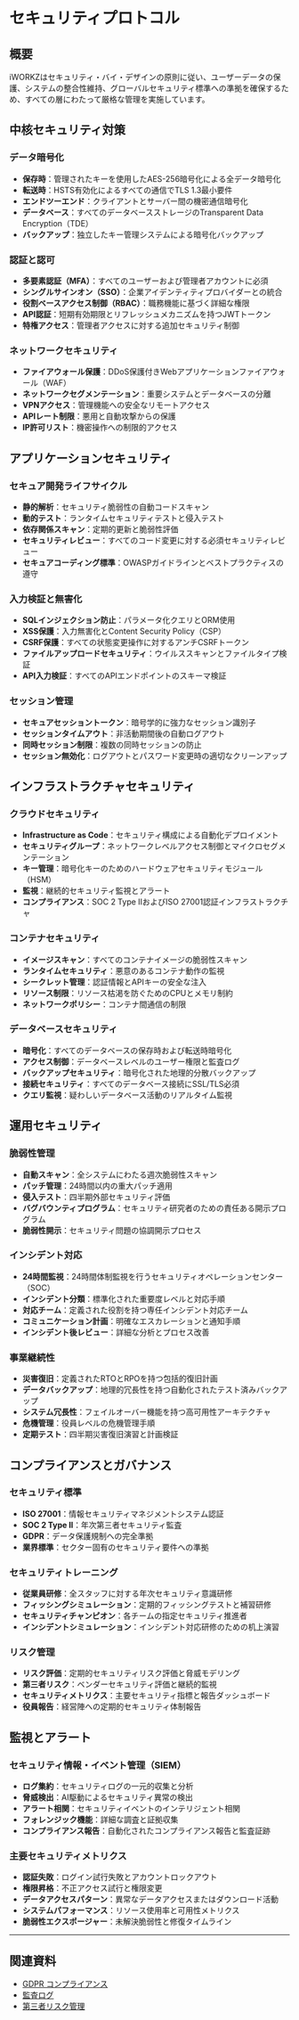# セキュリティプロトコル

## 概要
iWORKZはセキュリティ・バイ・デザインの原則に従い、ユーザーデータの保護、システムの整合性維持、グローバルセキュリティ標準への準拠を確保するため、すべての層にわたって厳格な管理を実施しています。

## 中核セキュリティ対策

### データ暗号化
- **保存時**：管理されたキーを使用したAES-256暗号化による全データ暗号化
- **転送時**：HSTS有効化によるすべての通信でTLS 1.3最小要件
- **エンドツーエンド**：クライアントとサーバー間の機密通信暗号化
- **データベース**：すべてのデータベースストレージのTransparent Data Encryption（TDE）
- **バックアップ**：独立したキー管理システムによる暗号化バックアップ

### 認証と認可
- **多要素認証（MFA）**：すべてのユーザーおよび管理者アカウントに必須
- **シングルサインオン（SSO）**：企業アイデンティティプロバイダーとの統合
- **役割ベースアクセス制御（RBAC）**：職務機能に基づく詳細な権限
- **API認証**：短期有効期限とリフレッシュメカニズムを持つJWTトークン
- **特権アクセス**：管理者アクセスに対する追加セキュリティ制御

### ネットワークセキュリティ
- **ファイアウォール保護**：DDoS保護付きWebアプリケーションファイアウォール（WAF）
- **ネットワークセグメンテーション**：重要システムとデータベースの分離
- **VPNアクセス**：管理機能への安全なリモートアクセス
- **APIレート制限**：悪用と自動攻撃からの保護
- **IP許可リスト**：機密操作への制限的アクセス

## アプリケーションセキュリティ

### セキュア開発ライフサイクル
- **静的解析**：セキュリティ脆弱性の自動コードスキャン
- **動的テスト**：ランタイムセキュリティテストと侵入テスト
- **依存関係スキャン**：定期的更新と脆弱性評価
- **セキュリティレビュー**：すべてのコード変更に対する必須セキュリティレビュー
- **セキュアコーディング標準**：OWASPガイドラインとベストプラクティスの遵守

### 入力検証と無害化
- **SQLインジェクション防止**：パラメータ化クエリとORM使用
- **XSS保護**：入力無害化とContent Security Policy（CSP）
- **CSRF保護**：すべての状態変更操作に対するアンチCSRFトークン
- **ファイルアップロードセキュリティ**：ウイルススキャンとファイルタイプ検証
- **API入力検証**：すべてのAPIエンドポイントのスキーマ検証

### セッション管理
- **セキュアセッショントークン**：暗号学的に強力なセッション識別子
- **セッションタイムアウト**：非活動期間後の自動ログアウト
- **同時セッション制限**：複数の同時セッションの防止
- **セッション無効化**：ログアウトとパスワード変更時の適切なクリーンアップ

## インフラストラクチャセキュリティ

### クラウドセキュリティ
- **Infrastructure as Code**：セキュリティ構成による自動化デプロイメント
- **セキュリティグループ**：ネットワークレベルアクセス制御とマイクロセグメンテーション
- **キー管理**：暗号化キーのためのハードウェアセキュリティモジュール（HSM）
- **監視**：継続的セキュリティ監視とアラート
- **コンプライアンス**：SOC 2 Type IIおよびISO 27001認証インフラストラクチャ

### コンテナセキュリティ
- **イメージスキャン**：すべてのコンテナイメージの脆弱性スキャン
- **ランタイムセキュリティ**：悪意のあるコンテナ動作の監視
- **シークレット管理**：認証情報とAPIキーの安全な注入
- **リソース制限**：リソース枯渇を防ぐためのCPUとメモリ制約
- **ネットワークポリシー**：コンテナ間通信の制限

### データベースセキュリティ
- **暗号化**：すべてのデータベースの保存時および転送時暗号化
- **アクセス制御**：データベースレベルのユーザー権限と監査ログ
- **バックアップセキュリティ**：暗号化された地理的分散バックアップ
- **接続セキュリティ**：すべてのデータベース接続にSSL/TLS必須
- **クエリ監視**：疑わしいデータベース活動のリアルタイム監視

## 運用セキュリティ

### 脆弱性管理
- **自動スキャン**：全システムにわたる週次脆弱性スキャン
- **パッチ管理**：24時間以内の重大パッチ適用
- **侵入テスト**：四半期外部セキュリティ評価
- **バグバウンティプログラム**：セキュリティ研究者のための責任ある開示プログラム
- **脆弱性開示**：セキュリティ問題の協調開示プロセス

### インシデント対応
- **24時間監視**：24時間体制監視を行うセキュリティオペレーションセンター（SOC）
- **インシデント分類**：標準化された重要度レベルと対応手順
- **対応チーム**：定義された役割を持つ専任インシデント対応チーム
- **コミュニケーション計画**：明確なエスカレーションと通知手順
- **インシデント後レビュー**：詳細な分析とプロセス改善

### 事業継続性
- **災害復旧**：定義されたRTOとRPOを持つ包括的復旧計画
- **データバックアップ**：地理的冗長性を持つ自動化されたテスト済みバックアップ
- **システム冗長性**：フェイルオーバー機能を持つ高可用性アーキテクチャ
- **危機管理**：役員レベルの危機管理手順
- **定期テスト**：四半期災害復旧演習と計画検証

## コンプライアンスとガバナンス

### セキュリティ標準
- **ISO 27001**：情報セキュリティマネジメントシステム認証
- **SOC 2 Type II**：年次第三者セキュリティ監査
- **GDPR**：データ保護規制への完全準拠
- **業界標準**：セクター固有のセキュリティ要件への準拠

### セキュリティトレーニング
- **従業員研修**：全スタッフに対する年次セキュリティ意識研修
- **フィッシングシミュレーション**：定期的フィッシングテストと補習研修
- **セキュリティチャンピオン**：各チームの指定セキュリティ推進者
- **インシデントシミュレーション**：インシデント対応研修のための机上演習

### リスク管理
- **リスク評価**：定期的セキュリティリスク評価と脅威モデリング
- **第三者リスク**：ベンダーセキュリティ評価と継続的監視
- **セキュリティメトリクス**：主要セキュリティ指標と報告ダッシュボード
- **役員報告**：経営陣への定期的セキュリティ体制報告

## 監視とアラート

### セキュリティ情報・イベント管理（SIEM）
- **ログ集約**：セキュリティログの一元的収集と分析
- **脅威検出**：AI駆動によるセキュリティ異常の検出
- **アラート相関**：セキュリティイベントのインテリジェント相関
- **フォレンジック機能**：詳細な調査と証拠収集
- **コンプライアンス報告**：自動化されたコンプライアンス報告と監査証跡

### 主要セキュリティメトリクス
- **認証失敗**：ログイン試行失敗とアカウントロックアウト
- **権限昇格**：不正アクセス試行と権限変更
- **データアクセスパターン**：異常なデータアクセスまたはダウンロード活動
- **システムパフォーマンス**：リソース使用率と可用性メトリクス
- **脆弱性エクスポージャー**：未解決脆弱性と修復タイムライン

---

## 関連資料

- [GDPR コンプライアンス](./GDPR_COMPLIANCE_JA.md)
- [監査ログ](./AUDIT_LOGGING_JA.md)
- [第三者リスク管理](./THIRD_PARTY_RISK_JA.md)